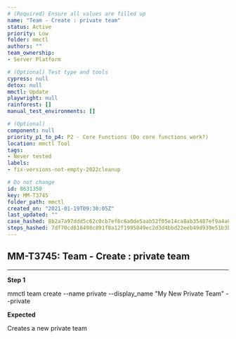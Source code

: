 ```yaml
---
# (Required) Ensure all values are filled up
name: "Team - Create : private team"
status: Active
priority: Low
folder: mmctl
authors: ""
team_ownership: 
- Server Platform

# (Optional) Test type and tools
cypress: null
detox: null
mmctl: Update
playwright: null
rainforest: []
manual_test_environments: []

# (Optional)
component: null
priority_p1_to_p4: P2 - Core Functions (Do core functions work?)
location: mmctl Tool
tags: 
- Never tested
labels: 
- fix-versions-not-empty-2022cleanup

# Do not change
id: 8631350
key: MM-T3745
folder_path: mmctl
created_on: "2021-01-19T09:30:05Z"
last_updated: ""
case_hashed: 8b2a7a97ddd5c62c0cb7ef6c6a0de5aab52f05e14ca8ab35487ef9a4a0a9e57f5520d7d3b1f4136f020b02d6dc57824b
steps_hashed: 7df70cd818498c891f8a12f1995849ec2d3d4bbd22eeb49d939e51b3b6047674a6f189138876f70fc62fce87812f75e6
---
```


## MM-T3745: Team - Create : private team

---

**Step 1**

mmctl team create --name private --display\_name "My New Private Team" --private

**Expected**

Creates a new private team
